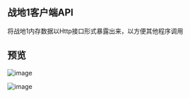 ## 战地1客户端API

将战地1内存数据以Http接口形式暴露出来，以方便其他程序调用

## 预览

![image](https://user-images.githubusercontent.com/28080853/235551697-eb3d8bfb-88bd-405b-a981-52017d136a79.png)

![image](https://user-images.githubusercontent.com/28080853/235551736-99b73730-5dfc-41d3-acf7-61d69227cfd4.png)

